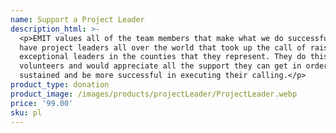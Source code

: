 ```yaml
---
name: Support a Project Leader
description_html: >-
  <p>EMIT values all of the team members that make what we do successfull. We
  have project leaders all over the world that took up the call of raising
  exceptional leaders in the counties that they represent. They do this as
  volunteers and would appreciate all the support they can get in order to be
  sustained and be more successful in executing their calling.</p>
product_type: donation
product_image: /images/products/projectLeader/ProjectLeader.webp
price: '99.00'
sku: pl
---
```

